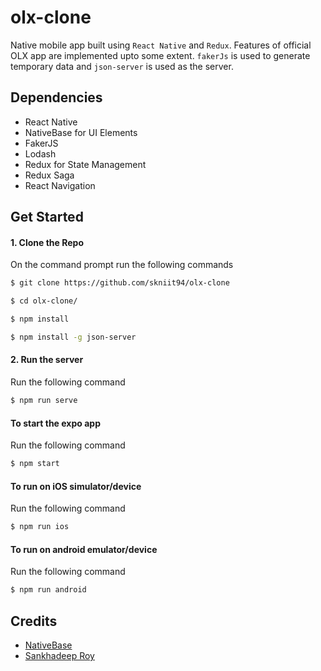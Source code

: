# olx-clone
Native mobile app built using `React Native` and `Redux`. Features of official OLX app are implemented upto some extent. `fakerJs` is used to generate temporary data and `json-server` is used as the server.

## Dependencies
- React Native
- NativeBase for UI Elements
- FakerJS
- Lodash
- Redux for State Management
- Redux Saga
- React Navigation

## Get Started

#### 1. Clone the Repo

On the command prompt run the following commands
```sh
$ git clone https://github.com/skniit94/olx-clone

$ cd olx-clone/

$ npm install

$ npm install -g json-server

```

#### 2. Run the server

Run the following command

```sh
$ npm run serve
```

#### To start the expo app

Run the following command

```sh
$ npm start
```

#### To run on iOS simulator/device

Run the following command

```sh
$ npm run ios
```

#### To run on android emulator/device

Run the following command

```sh
$ npm run android
```

## Credits

*	[NativeBase](http://nativebase.io)
*	[Sankhadeep Roy](https://github.com/sankhadeeproy007)
